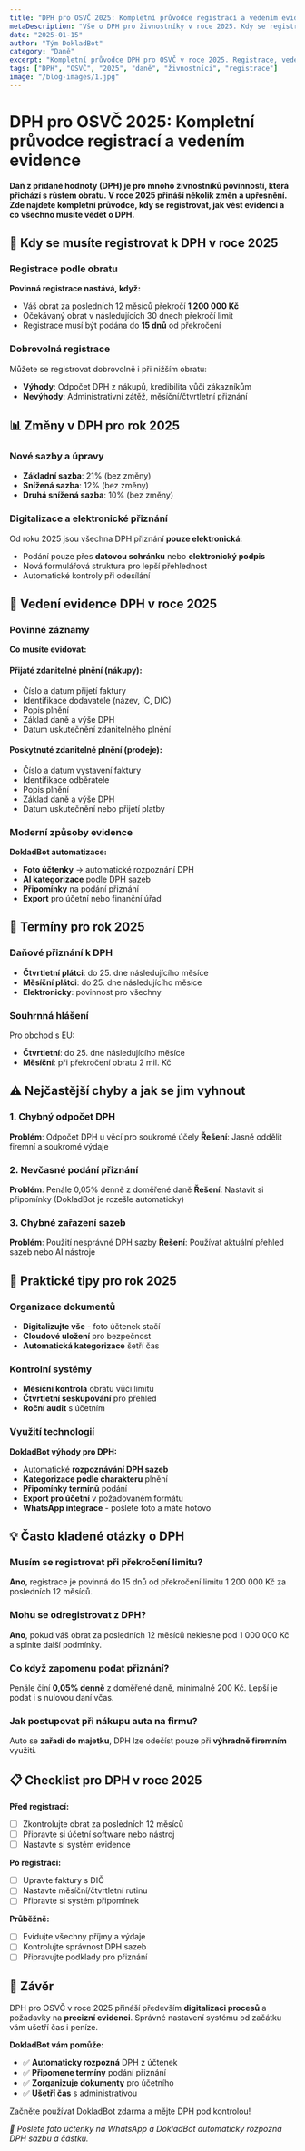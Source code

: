 ```yaml
---
title: "DPH pro OSVČ 2025: Kompletní průvodce registrací a vedením evidence"
metaDescription: "Vše o DPH pro živnostníky v roce 2025. Kdy se registrovat, jak vést evidenci, jaké jsou limity a jak správně vyplnit daňové přiznání k DPH."
date: "2025-01-15"
author: "Tým DokladBot"
category: "Daně"
excerpt: "Kompletní průvodce DPH pro OSVČ v roce 2025. Registrace, vedení evidence, termíny a praktické tipy jak se vyhnout pokutám."
tags: ["DPH", "OSVČ", "2025", "daně", "živnostníci", "registrace"]
image: "/blog-images/1.jpg"
---
```


# DPH pro OSVČ 2025: Kompletní průvodce registrací a vedením evidence

**Daň z přidané hodnoty (DPH) je pro mnoho živnostníků povinností, která přichází s růstem obratu. V roce 2025 přináší několik změn a upřesnění. Zde najdete kompletní průvodce, kdy se registrovat, jak vést evidenci a co všechno musíte vědět o DPH.**

## 🎯 Kdy se musíte registrovat k DPH v roce 2025

### Registrace podle obratu
**Povinná registrace nastává, když:**
- Váš obrat za posledních 12 měsíců překročí **1 200 000 Kč**
- Očekávaný obrat v následujících 30 dnech překročí limit
- Registrace musí být podána do **15 dnů** od překročení

### Dobrovolná registrace
Můžete se registrovat dobrovolně i při nižším obratu:
- **Výhody**: Odpočet DPH z nákupů, kredibilita vůči zákazníkům
- **Nevýhody**: Administrativní zátěž, měsíční/čtvrtletní přiznání

## 📊 Změny v DPH pro rok 2025

### Nové sazby a úpravy
- **Základní sazba**: 21% (bez změny)
- **Snížená sazba**: 12% (bez změny)  
- **Druhá snížená sazba**: 10% (bez změny)

### Digitalizace a elektronické přiznání
Od roku 2025 jsou všechna DPH přiznání **pouze elektronická**:
- Podání pouze přes **datovou schránku** nebo **elektronický podpis**
- Nová formulářová struktura pro lepší přehlednost
- Automatické kontroly při odesílání

## 💼 Vedení evidence DPH v roce 2025

### Povinné záznamy
**Co musíte evidovat:**

#### Přijaté zdanitelné plnění (nákupy):
- Číslo a datum přijetí faktury
- Identifikace dodavatele (název, IČ, DIČ)
- Popis plnění
- Základ daně a výše DPH
- Datum uskutečnění zdanitelného plnění

#### Poskytnuté zdanitelné plnění (prodeje):
- Číslo a datum vystavení faktury
- Identifikace odběratele
- Popis plnění  
- Základ daně a výše DPH
- Datum uskutečnění nebo přijetí platby

### Moderní způsoby evidence

**DokladBot automatizace:**
- **Foto účtenky** → automatické rozpoznání DPH
- **AI kategorizace** podle DPH sazeb
- **Připomínky** na podání přiznání
- **Export** pro účetní nebo finanční úřad

## 📅 Termíny pro rok 2025

### Daňové přiznání k DPH
- **Čtvrtletní plátci**: do 25. dne následujícího měsíce
- **Měsíční plátci**: do 25. dne následujícího měsíce
- **Elektronicky**: povinnost pro všechny

### Souhrnná hlášení
Pro obchod s EU:
- **Čtvrtletní**: do 25. dne následujícího měsíce
- **Měsíční**: při překročení obratu 2 mil. Kč

## ⚠️ Nejčastější chyby a jak se jim vyhnout

### 1. Chybný odpočet DPH
**Problém**: Odpočet DPH u věcí pro soukromé účely
**Řešení**: Jasně oddělit firemní a soukromé výdaje

### 2. Nevčasné podání přiznání
**Problém**: Penále 0,05% denně z doměřené daně
**Řešení**: Nastavit si připomínky (DokladBot je rozešle automaticky)

### 3. Chybné zařazení sazeb
**Problém**: Použití nesprávné DPH sazby
**Řešení**: Používat aktuální přehled sazeb nebo AI nástroje

## 🔧 Praktické tipy pro rok 2025

### Organizace dokumentů
- **Digitalizujte vše** - foto účtenek stačí
- **Cloudové uložení** pro bezpečnost
- **Automatická kategorizace** šetří čas

### Kontrolní systémy
- **Měsíční kontrola** obratu vůči limitu
- **Čtvrtletní seskupování** pro přehled
- **Roční audit** s účetním

### Využití technologií
**DokladBot výhody pro DPH:**
- Automatické **rozpoznávání DPH sazeb**
- **Kategorizace podle charakteru** plnění
- **Připomínky termínů** podání
- **Export pro účetní** v požadovaném formátu
- **WhatsApp integrace** - pošlete foto a máte hotovo

## 💡 Často kladené otázky o DPH

### Musím se registrovat při překročení limitu?
**Ano**, registrace je povinná do 15 dnů od překročení limitu 1 200 000 Kč za posledních 12 měsíců.

### Mohu se odregistrovat z DPH?
**Ano**, pokud váš obrat za posledních 12 měsíců neklesne pod 1 000 000 Kč a splníte další podmínky.

### Co když zapomenu podat přiznání?
Penále činí **0,05% denně** z doměřené daně, minimálně 200 Kč. Lepší je podat i s nulovou daní včas.

### Jak postupovat při nákupu auta na firmu?
Auto se **zařadí do majetku**, DPH lze odečíst pouze při **výhradně firemním** využití.

## 📋 Checklist pro DPH v roce 2025

**Před registrací:**
- [ ] Zkontrolujte obrat za posledních 12 měsíců
- [ ] Připravte si účetní software nebo nástroj
- [ ] Nastavte si systém evidence

**Po registraci:**
- [ ] Upravte faktury s DIČ
- [ ] Nastavte měsíční/čtvrtletní rutinu
- [ ] Připravte si systém připomínek

**Průběžně:**
- [ ] Evidujte všechny příjmy a výdaje
- [ ] Kontrolujte správnost DPH sazeb  
- [ ] Připravujte podklady pro přiznání

## 🚀 Závěr

DPH pro OSVČ v roce 2025 přináší především **digitalizaci procesů** a požadavky na **precizní evidenci**. Správné nastavení systému od začátku vám ušetří čas i peníze.

**DokladBot vám pomůže:**
- ✅ **Automaticky rozpozná** DPH z účtenek
- ✅ **Připomene termíny** podání přiznání  
- ✅ **Zorganizuje dokumenty** pro účetního
- ✅ **Ušetří čas** s administrativou

Začněte používat DokladBot zdarma a mějte DPH pod kontrolou! 

*💬 Pošlete foto účtenky na WhatsApp a DokladBot automaticky rozpozná DPH sazbu a částku.*